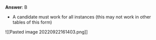 **Answer**: B
- A candidate must work for all instances (this may not work in other tables of this form)

![[Pasted image 20220922161403.png]]